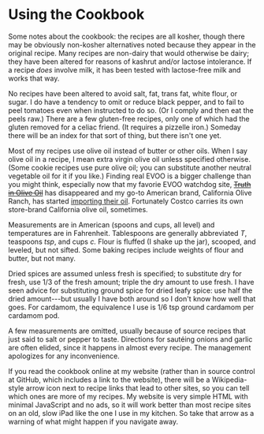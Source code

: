 # Using the Cookbook

Some notes about the cookbook:  the recipes are all kosher, though there may be obviously non-kosher alternatives noted because they appear in the original recipe.  Many recipes are non-dairy that would otherwise be dairy; they have been altered for reasons of kashrut and/or lactose intolerance.  If a recipe *does* involve milk, it has been tested with lactose-free milk and works that way.

No recipes have been altered to avoid salt, fat, trans fat, white flour, or sugar. I do have a tendency to omit or reduce black pepper, and to fail to peel tomatoes even when instructed to do so.  (Or I comply and then eat the peels raw.)  There are a few gluten-free recipes, only one of which had the gluten removed for a celiac friend.  (It requires a pizzelle iron.)  Someday there will be an index for that sort of thing, but there isn't one yet.

Most of my recipes use olive oil instead of butter or other oils.  When I say olive oil in a recipe, I mean extra virgin olive oil unless specified otherwise.  (Some cookie recipes use pure olive oil; you can substitute another neutral vegetable oil for it if you like.)  Finding real EVOO is a bigger challenge than you might think, especially now that my favorie EVOO watchdog site, [~~Truth in Olive Oil~~](http://www.extravirginity.com) has disappeared and my go-to American brand, California Olive Ranch, has started [importing their oil](https://www.nytimes.com/2018/12/31/dining/california-olive-ranch.html).  Fortunately Costco carries its own store-brand California olive oil, sometimes.

Measurements are in American (spoons and cups, all level) and temperatures are in Fahrenheit.  Tablespoons are generally abbreviated *T*, teaspoons *tsp*, and cups *c.*  Flour is fluffed (I shake up the jar), scooped, and leveled, but not sifted.  Some baking recipes include weights of flour and butter, but not many.

Dried spices are assumed unless fresh is specified; to substitute dry for fresh, use 1/3 of the fresh amount; triple the dry amount to use fresh.  I have seen advice for substituting ground spice for dried leafy spice: use half the dried amount---but usually I have both around so I don't know how well that goes.  For cardamom, the equivalence I use is 1/6 tsp ground cardamom per cardamom pod.

A few measurements are omitted, usually because of source recipes that just said to salt or pepper to taste.  Directions for sautéing onions and garlic are often elided, since it happens in almost every recipe.  The management apologizes for any inconvenience.

If you read the cookbook online at my website (rather than in source control at GitHub, which includes a link to the website), there will be a Wikipedia-style arrow icon next to recipe links that lead to other sites, so you can tell which ones are more of my recipes.  My website is very simple HTML with minimal JavaScript and no ads, so it will work better than most recipe sites on an old, slow iPad like the one I use in my kitchen.  So take that arrow as a warning of what might happen if you navigate away.

